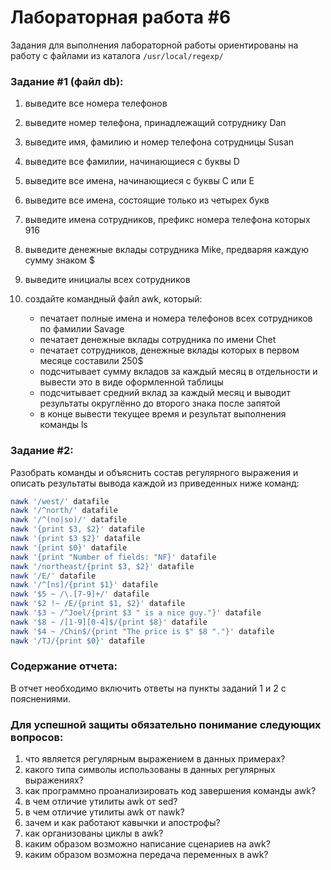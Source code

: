 # Лабораторная работа #6

Задания для выполнения лабораторной работы ориентированы на работу с файлами из каталога `/usr/local/regexp/`

### Задание #1 (файл db):

1. выведите все номера телефонов
2. выведите номер телефона, принадлежащий сотруднику Dan
3. выведите имя, фамилию и номер телефона сотрудницы Susan
4. выведите все фамилии, начинающиеся с буквы D
5. выведите все имена, начинающиеся с буквы C или E
6. выведите все имена, состоящие только из четырех букв
7. выведите имена сотрудников, префикс номера телефона которых 916
8. выведите денежные вклады сотрудника Mike, предваряя каждую сумму знаком $
9. выведите инициалы всех сотрудников
10. создайте командный файл awk, который:
    
    * печатает полные имена и номера телефонов всех сотрудников по фамилии Savage
    * печатает денежные вклады сотрудника по имени Chet
    * печатает сотрудников, денежные вклады которых в первом месяце составили 250$
    * подсчитывает сумму вкладов за каждый месяц в отдельности и вывести это в виде оформленной таблицы
    * подсчитывает средний вклад за каждый месяц и выводит результаты округлённо до второго знака после запятой
    * в конце вывести текущее время и результат выполнения команды ls

### Задание #2:

Разобрать команды и объяснить состав регулярного выражения и описать результаты вывода каждой из приведенных ниже команд:

```bash 
nawk '/west/' datafile
nawk '/^north/' datafile
nawk '/^(no|so)/' datafile
nawk '{print $3, $2}' datafile
nawk '{print $3 $2}' datafile
nawk '{print $0}' datafile
nawk '{print "Number of fields: "NF}' datafile
nawk '/northeast/{print $3, $2}' datafile
nawk '/E/' datafile
nawk '/^[ns]/{print $1}' datafile
nawk '$5 ~ /\.[7-9]+/' datafile
nawk '$2 !~ /E/{print $1, $2}' datafile
nawk '$3 ~ /^Joel/{print $3 " is a nice guy."}' datafile
nawk '$8 ~ /[1-9][0-4]$/{print $8}' datafile
nawk '$4 ~ /Chin$/{print "The price is $" $8 "."}' datafile
nawk '/TJ/{print $0}' datafile
```

### Содержание отчета:

В отчет необходимо включить ответы на пункты заданий 1 и 2 с пояснениями.

### Для успешной защиты обязательно понимание следующих вопросов:

1. что является регулярным выражением в данных примерах?
2. какого типа символы использованы в данных регулярных выражениях?
3. как программно проанализировать код завершения команды awk?
4. в чем отличие утилиты awk от sed?
5. в чем отличие утилиты awk от nawk?
6. зачем и как работают кавычки и апострофы?
7. как организованы циклы в awk?
8. каким образом возможно написание сценариев на awk?
9. каким образом возможна передача переменных в awk?
